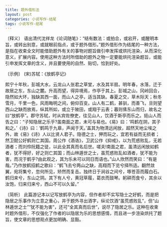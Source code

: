 ```yaml
---
title: 题外借形法
layout: post
categories: 小说写作-结尾
tags: 小说写作-结尾
---
```


〔释义〕 语出清代沈祥龙《论词随笔》：“结有数法：或拍合，或宕开，或醒明本旨，或转出别意，或就眼前指点，或于题外借形。”题外借形作为结尾的一种方法，是指在收束全文时能借助题外有关的事物对题旨做引申发挥或烘托渲染，从而深化意义，扩展内容。使用这种方法时所借助的题外之物一定要能烘托渲染题旨，或能引申发挥文章的含义，并且要使用的自然、贴切，恰到好处。

〔示例〕 (宋)苏轼：《放鹤亭记》

熙宁十年秋，彭城大水，云龙山人张君之草堂，水及其半扇。明年春，水落，迁于故居之东，东山之麓。升高而望，得异境焉，作亭于其上。彭城之山，冈岭回合，隐然如大环，独缺其西一面，而山人之亭，适当其缺。春夏之交，草木际天；秋冬雪月，千里一色，风雨晦明之间，俯仰百变。山人有二鹤，甚驯，而善飞，旦则望西山之缺而放焉，纵其所如，或立于陂田，或翔于云表；暮则傃东山而归，故名之曰“放鹤亭”。郡守苏轼，时从宾佐僚吏，往见山人，饮酒于斯亭而乐之。挹山人而告之曰：“子知隐居之乐乎?虽南面之君，未可与易也。《易》曰：‘鸣鹤在阴，其子和之。’《诗》曰：‘鹤鸣于九皋，声闻于天。’盖其为物清远闲放，超然天地尘埃之外，故《易》《诗》人以比贤人君子。隐德之士，狎而玩之，宜若有益而无损者；然卫懿公好鹤则亡其国。周公作《酒诰》，卫武公作《抑戒》，以为荒惑败乱，无若酒者；而刘伶阮籍之徒，以此全其真而名后世。嗟夫!南面之君，虽清远闲放如鹤者，犹不得好，好之则亡其国；而山林遁世之士，虽荒惑败乱如酒者，犹不能为害，而况于鹤乎?由此观之，其为乐未可以同日而语也。”山人欣然而笑曰：“有是哉。”乃作放鹤招鹤之歌曰：“鹤飞去兮两山之缺，高翔而下览兮择所适。翻然敛翼，宛将集兮，忽何所见，矫然而复击。独终日于涧谷之间兮，啄苍苔而履白石。鹤归来兮，东山之阴。其下有人兮，黄冠草履，葛衣而鼓琴。躬耕而食兮，其余以汝饱，归来归来兮，西山不可以久留。”

〔简析〕 此篇游记本以记写放鹤亭为内容，但作者却不实写隐士之好鹤，而是把隐居之乐事作为立意之重心，并于题外寻出酒字，纵论饮酒“虽荒惑败乱”，但“山林遁世之士”“犹不能为害”，还可“全其真而后世”，说尽了隐居之乐。这种在收束时题外借形，不仅强化了作者的以隐居为乐的思想感情，而且进一步渲染烘托了题旨，使文章的思想观点更加明确、显豁。 